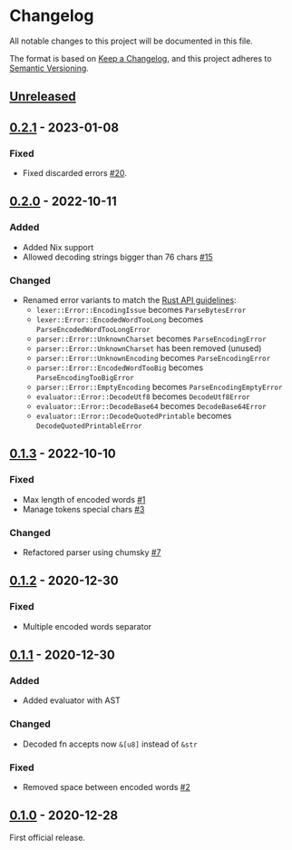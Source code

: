 # Changelog

All notable changes to this project will be documented in this file.

The format is based on [Keep a Changelog](https://keepachangelog.com/en/1.0.0/),
and this project adheres to [Semantic Versioning](https://semver.org/spec/v2.0.0.html).

## [Unreleased]

## [0.2.1] - 2023-01-08

### Fixed

* Fixed discarded errors [#20].

## [0.2.0] - 2022-10-11

### Added

* Added Nix support
* Allowed decoding strings bigger than 76 chars [#15]

### Changed

* Renamed error variants to match the [Rust API
  guidelines](https://rust-lang.github.io/api-guidelines/naming.html#names-use-a-consistent-word-order-c-word-order):
  * `lexer::Error::EncodingIssue` becomes `ParseBytesError`
  * `lexer::Error::EncodedWordTooLong` becomes
    `ParseEncodedWordTooLongError`
  * `parser::Error::UnknownCharset` becomes `ParseEncodingError`
  * `parser::Error::UnknownCharset` has been removed (unused)
  * `parser::Error::UnknownEncoding` becomes `ParseEncodingError`
  * `parser::Error::EncodedWordTooBig` becomes
    `ParseEncodingTooBigError`
  * `parser::Error::EmptyEncoding` becomes `ParseEncodingEmptyError`
  * `evaluator::Error::DecodeUtf8` becomes `DecodeUtf8Error`
  * `evaluator::Error::DecodeBase64` becomes `DecodeBase64Error`
  * `evaluator::Error::DecodeQuotedPrintable` becomes
    `DecodeQuotedPrintableError`

## [0.1.3] - 2022-10-10

### Fixed

* Max length of encoded words [#1]
* Manage tokens special chars [#3]

### Changed

* Refactored parser using chumsky [#7]

## [0.1.2] - 2020-12-30

### Fixed

* Multiple encoded words separator

## [0.1.1] - 2020-12-30

### Added

* Added evaluator with AST

### Changed

* Decoded fn accepts now `&[u8]` instead of `&str`

### Fixed

* Removed space between encoded words [#2]

## [0.1.0] - 2020-12-28

First official release.

[unreleased]: https://github.com/soywod/rfc2047-decoder/compare/v0.2.1...HEAD
[0.2.1]: https://github.com/soywod/rfc2047-decoder/compare/v0.2.0...v0.2.1
[0.2.0]: https://github.com/soywod/rfc2047-decoder/compare/v0.1.3...v0.2.0
[0.1.3]: https://github.com/soywod/rfc2047-decoder/compare/v0.1.2...v0.1.3
[0.1.2]: https://github.com/soywod/rfc2047-decoder/compare/v0.1.1...v0.1.2
[0.1.1]: https://github.com/soywod/rfc2047-decoder/compare/v0.1.0...v0.1.1
[0.1.0]: https://github.com/soywod/rfc2047-decoder/releases/tag/v0.1.0

[#1]: https://github.com/soywod/rfc2047-decoder/issues/1
[#2]: https://github.com/soywod/rfc2047-decoder/issues/2
[#3]: https://github.com/soywod/rfc2047-decoder/issues/3
[#7]: https://github.com/soywod/rfc2047-decoder/issues/7
[#15]: https://github.com/soywod/rfc2047-decoder/issues/15
[#20]: https://github.com/soywod/rfc2047-decoder/issues/20
